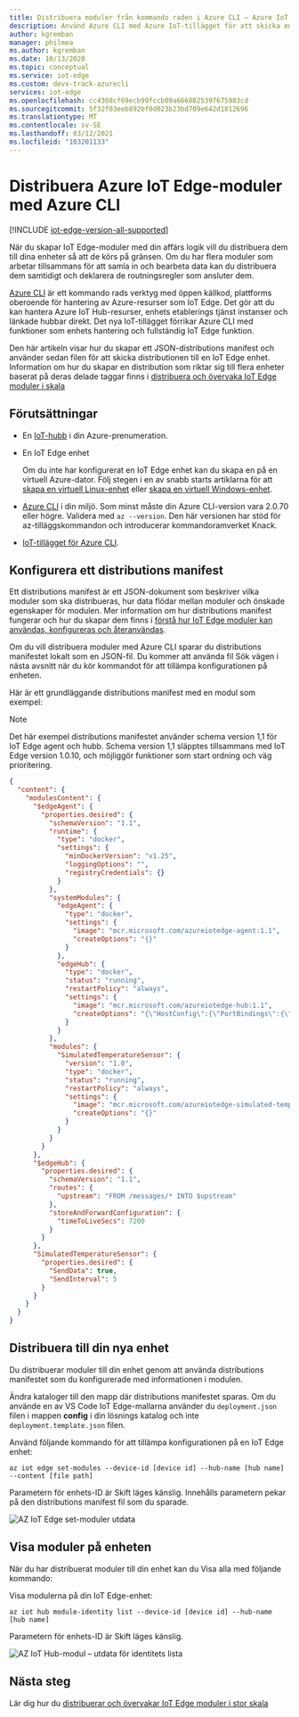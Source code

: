 ```yaml
---
title: Distribuera moduler från kommando raden i Azure CLI – Azure IoT Edge
description: Använd Azure CLI med Azure IoT-tillägget för att skicka en IoT Edge modul från din IoT Hub till din IoT Edge enhet, enligt konfigurationen i ett distributions manifest.
author: kgremban
manager: philmea
ms.author: kgremban
ms.date: 10/13/2020
ms.topic: conceptual
ms.service: iot-edge
ms.custom: devx-track-azurecli
services: iot-edge
ms.openlocfilehash: cc4308cf69ecb99fccb09a6668825397675983cd
ms.sourcegitcommit: 5f32f03eeb892bf0d023b23bd709e642d1812696
ms.translationtype: MT
ms.contentlocale: sv-SE
ms.lasthandoff: 03/12/2021
ms.locfileid: "103201133"
---
```

# <a name="deploy-azure-iot-edge-modules-with-azure-cli"></a>Distribuera Azure IoT Edge-moduler med Azure CLI

[!INCLUDE [iot-edge-version-all-supported](../../includes/iot-edge-version-all-supported.md)]

När du skapar IoT Edge-moduler med din affärs logik vill du distribuera dem till dina enheter så att de körs på gränsen. Om du har flera moduler som arbetar tillsammans för att samla in och bearbeta data kan du distribuera dem samtidigt och deklarera de routningsregler som ansluter dem.

[Azure CLI](/cli/azure) är ett kommando rads verktyg med öppen källkod, plattforms oberoende för hantering av Azure-resurser som IoT Edge. Det gör att du kan hantera Azure IoT Hub-resurser, enhets etablerings tjänst instanser och länkade hubbar direkt. Det nya IoT-tillägget förrikar Azure CLI med funktioner som enhets hantering och fullständig IoT Edge funktion.

Den här artikeln visar hur du skapar ett JSON-distributions manifest och använder sedan filen för att skicka distributionen till en IoT Edge enhet. Information om hur du skapar en distribution som riktar sig till flera enheter baserat på deras delade taggar finns i [distribuera och övervaka IoT Edge moduler i skala](how-to-deploy-cli-at-scale.md)

## <a name="prerequisites"></a>Förutsättningar

* En [IoT-hubb](../iot-hub/iot-hub-create-using-cli.md) i din Azure-prenumeration.
* En IoT Edge enhet

  Om du inte har konfigurerat en IoT Edge enhet kan du skapa en på en virtuell Azure-dator. Följ stegen i en av snabb starts artiklarna för att [skapa en virtuell Linux-enhet](quickstart-linux.md) eller [skapa en virtuell Windows-enhet](quickstart.md).

* [Azure CLI](/cli/azure/install-azure-cli) i din miljö. Som minst måste din Azure CLI-version vara 2.0.70 eller högre. Validera med `az --version`. Den här versionen har stöd för az-tilläggskommandon och introducerar kommandoramverket Knack.
* [IoT-tillägget för Azure CLI](https://github.com/Azure/azure-iot-cli-extension).

## <a name="configure-a-deployment-manifest"></a>Konfigurera ett distributions manifest

Ett distributions manifest är ett JSON-dokument som beskriver vilka moduler som ska distribueras, hur data flödar mellan moduler och önskade egenskaper för modulen. Mer information om hur distributions manifest fungerar och hur du skapar dem finns i [förstå hur IoT Edge moduler kan användas, konfigureras och återanvändas](module-composition.md).

Om du vill distribuera moduler med Azure CLI sparar du distributions manifestet lokalt som en JSON-fil. Du kommer att använda fil Sök vägen i nästa avsnitt när du kör kommandot för att tillämpa konfigurationen på enheten.

Här är ett grundläggande distributions manifest med en modul som exempel:

>[!NOTE]
>Det här exempel distributions manifestet använder schema version 1,1 för IoT Edge agent och hubb. Schema version 1,1 släpptes tillsammans med IoT Edge version 1.0.10, och möjliggör funktioner som start ordning och väg prioritering.

```json
{
  "content": {
    "modulesContent": {
      "$edgeAgent": {
        "properties.desired": {
          "schemaVersion": "1.1",
          "runtime": {
            "type": "docker",
            "settings": {
              "minDockerVersion": "v1.25",
              "loggingOptions": "",
              "registryCredentials": {}
            }
          },
          "systemModules": {
            "edgeAgent": {
              "type": "docker",
              "settings": {
                "image": "mcr.microsoft.com/azureiotedge-agent:1.1",
                "createOptions": "{}"
              }
            },
            "edgeHub": {
              "type": "docker",
              "status": "running",
              "restartPolicy": "always",
              "settings": {
                "image": "mcr.microsoft.com/azureiotedge-hub:1.1",
                "createOptions": "{\"HostConfig\":{\"PortBindings\":{\"5671/tcp\":[{\"HostPort\":\"5671\"}],\"8883/tcp\":[{\"HostPort\":\"8883\"}],\"443/tcp\":[{\"HostPort\":\"443\"}]}}}"
              }
            }
          },
          "modules": {
            "SimulatedTemperatureSensor": {
              "version": "1.0",
              "type": "docker",
              "status": "running",
              "restartPolicy": "always",
              "settings": {
                "image": "mcr.microsoft.com/azureiotedge-simulated-temperature-sensor:1.0",
                "createOptions": "{}"
              }
            }
          }
        }
      },
      "$edgeHub": {
        "properties.desired": {
          "schemaVersion": "1.1",
          "routes": {
            "upstream": "FROM /messages/* INTO $upstream"
          },
          "storeAndForwardConfiguration": {
            "timeToLiveSecs": 7200
          }
        }
      },
      "SimulatedTemperatureSensor": {
        "properties.desired": {
          "SendData": true,
          "SendInterval": 5
        }
      }
    }
  }
}
```

## <a name="deploy-to-your-device"></a>Distribuera till din nya enhet

Du distribuerar moduler till din enhet genom att använda distributions manifestet som du konfigurerade med informationen i modulen.

Ändra kataloger till den mapp där distributions manifestet sparas. Om du använde en av VS Code IoT Edge-mallarna använder du `deployment.json` filen i mappen **config** i din lösnings katalog och inte `deployment.template.json` filen.

Använd följande kommando för att tillämpa konfigurationen på en IoT Edge enhet:

   ```azurecli
   az iot edge set-modules --device-id [device id] --hub-name [hub name] --content [file path]
   ```

Parametern för enhets-ID är Skift läges känslig. Innehålls parametern pekar på den distributions manifest fil som du sparade.

   ![AZ IoT Edge set-moduler utdata](./media/how-to-deploy-cli/set-modules.png)

## <a name="view-modules-on-your-device"></a>Visa moduler på enheten

När du har distribuerat moduler till din enhet kan du Visa alla med följande kommando:

Visa modulerna på din IoT Edge-enhet:

   ```azurecli
   az iot hub module-identity list --device-id [device id] --hub-name [hub name]
   ```

Parametern för enhets-ID är Skift läges känslig.

   ![AZ IoT Hub-modul – utdata för identitets lista](./media/how-to-deploy-cli/list-modules.png)

## <a name="next-steps"></a>Nästa steg

Lär dig hur du [distribuerar och övervakar IoT Edge moduler i stor skala](how-to-deploy-at-scale.md)